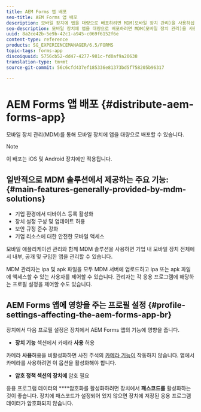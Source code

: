 ```yaml
---
title: AEM Forms 앱 배포
seo-title: AEM Forms 앱 배포
description: 모바일 장치에 앱을 대량으로 배포하려면 MDM(모바일 장치 관리)을 사용하십시오.
seo-description: 모바일 장치에 앱을 대량으로 배포하려면 MDM(모바일 장치 관리)을 사용하십시오.
uuid: 8a2ce42b-5e9b-42c1-a945-c069f6152f6e
content-type: reference
products: SG_EXPERIENCEMANAGER/6.5/FORMS
topic-tags: forms-app
discoiquuid: 5756cb52-dd47-4277-981c-fd0af9a20638
translation-type: tm+mt
source-git-commit: 56c6cfd437ef185336e81373bd5f758205b96317

---
```



# AEM Forms 앱 배포 {#distribute-aem-forms-app}

모바일 장치 관리(MDM)를 통해 모바일 장치에 앱을 대량으로 배포할 수 있습니다.

>[!NOTE]
>
>이 배포는 iOS 및 Android 장치에만 적용됩니다.

## 일반적으로 MDM 솔루션에서 제공하는 주요 기능: {#main-features-generally-provided-by-mdm-solutions}

* 기업 환경에서 디바이스 등록 활성화
* 장치 설정 구성 및 업데이트 허용
* 보안 규정 준수 강화
* 기업 리소스에 대한 안전한 모바일 액세스

모바일 애플리케이션 관리와 함께 MDM 솔루션을 사용하면 기업 내 모바일 장치 전체에서 내부, 공개 및 구입한 앱을 관리할 수 있습니다.

MDM 관리자는 ipa 및 apk 파일을 모두 MDM 서버에 업로드하고 ipa 또는 apk 파일에 액세스할 수 있는 사용자를 제어할 수 있습니다. 관리자는 각 응용 프로그램에 해당하는 프로필 설정을 제어할 수도 있습니다.

## AEM Forms 앱에 영향을 주는 프로필 설정 {#profile-settings-affecting-the-aem-forms-app-br}

장치에서 다음 프로필 설정은 장치에서 AEM Forms 앱의 기능에 영향을 줍니다.

* **장치 기능** 섹션에서 카메라 **사용** 허용

카메라 **사용**&#x200B;허용을 비활성화하면 사진 주석의 [카메라 기능이](/help/forms/using/add-attachments.md) 작동하지 않습니다. 앱에서 카메라를 사용하려면 이 옵션을 활성화해야 합니다.

* **암호 정책 섹션의 장치에** 암호 필요

응용 프로그램 데이터의 ****&#x200B;암호화를 활성화하려면 장치에서 **패스코드를** 활성화하는 것이 좋습니다. 장치에 패스코드가 설정되어 있지 않으면 장치에 저장된 응용 프로그램 데이터가 암호화되지 않습니다.
